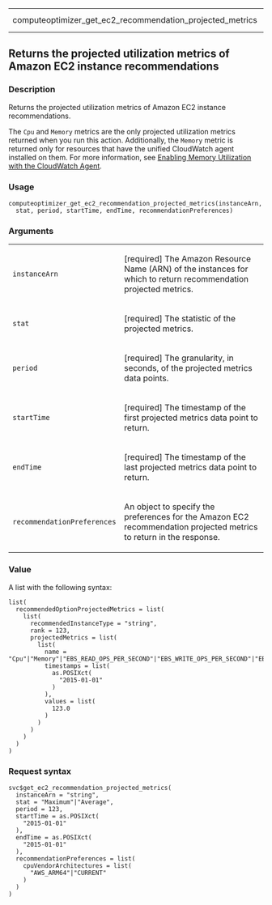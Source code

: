 <table style="width: 100%;">
<tbody>
<tr class="odd">
<td>computeoptimizer_get_ec2_recommendation_projected_metrics</td>
<td style="text-align: right;">R Documentation</td>
</tr>
</tbody>
</table>

## Returns the projected utilization metrics of Amazon EC2 instance recommendations

### Description

Returns the projected utilization metrics of Amazon EC2 instance
recommendations.

The `Cpu` and `Memory` metrics are the only projected utilization
metrics returned when you run this action. Additionally, the `Memory`
metric is returned only for resources that have the unified CloudWatch
agent installed on them. For more information, see [Enabling Memory
Utilization with the CloudWatch
Agent](https://docs.aws.amazon.com/compute-optimizer/latest/ug/metrics.html#cw-agent).

### Usage

    computeoptimizer_get_ec2_recommendation_projected_metrics(instanceArn,
      stat, period, startTime, endTime, recommendationPreferences)

### Arguments

<table>
<colgroup>
<col style="width: 35%" />
<col style="width: 65%" />
</colgroup>
<tbody>
<tr class="odd">
<td><code
id="computeoptimizer_get_ec2_recommendation_projected_metrics_:_instanceArn">instanceArn</code></td>
<td><p>[required] The Amazon Resource Name (ARN) of the instances for
which to return recommendation projected metrics.</p></td>
</tr>
<tr class="even">
<td><code
id="computeoptimizer_get_ec2_recommendation_projected_metrics_:_stat">stat</code></td>
<td><p>[required] The statistic of the projected metrics.</p></td>
</tr>
<tr class="odd">
<td><code
id="computeoptimizer_get_ec2_recommendation_projected_metrics_:_period">period</code></td>
<td><p>[required] The granularity, in seconds, of the projected metrics
data points.</p></td>
</tr>
<tr class="even">
<td><code
id="computeoptimizer_get_ec2_recommendation_projected_metrics_:_startTime">startTime</code></td>
<td><p>[required] The timestamp of the first projected metrics data
point to return.</p></td>
</tr>
<tr class="odd">
<td><code
id="computeoptimizer_get_ec2_recommendation_projected_metrics_:_endTime">endTime</code></td>
<td><p>[required] The timestamp of the last projected metrics data point
to return.</p></td>
</tr>
<tr class="even">
<td><code
id="computeoptimizer_get_ec2_recommendation_projected_metrics_:_recommendationPreferences">recommendationPreferences</code></td>
<td><p>An object to specify the preferences for the Amazon EC2
recommendation projected metrics to return in the response.</p></td>
</tr>
</tbody>
</table>

### Value

A list with the following syntax:

    list(
      recommendedOptionProjectedMetrics = list(
        list(
          recommendedInstanceType = "string",
          rank = 123,
          projectedMetrics = list(
            list(
              name = "Cpu"|"Memory"|"EBS_READ_OPS_PER_SECOND"|"EBS_WRITE_OPS_PER_SECOND"|"EBS_READ_BYTES_PER_SECOND"|"EBS_WRITE_BYTES_PER_SECOND"|"DISK_READ_OPS_PER_SECOND"|"DISK_WRITE_OPS_PER_SECOND"|"DISK_READ_BYTES_PER_SECOND"|"DISK_WRITE_BYTES_PER_SECOND"|"NETWORK_IN_BYTES_PER_SECOND"|"NETWORK_OUT_BYTES_PER_SECOND"|"NETWORK_PACKETS_IN_PER_SECOND"|"NETWORK_PACKETS_OUT_PER_SECOND",
              timestamps = list(
                as.POSIXct(
                  "2015-01-01"
                )
              ),
              values = list(
                123.0
              )
            )
          )
        )
      )
    )

### Request syntax

    svc$get_ec2_recommendation_projected_metrics(
      instanceArn = "string",
      stat = "Maximum"|"Average",
      period = 123,
      startTime = as.POSIXct(
        "2015-01-01"
      ),
      endTime = as.POSIXct(
        "2015-01-01"
      ),
      recommendationPreferences = list(
        cpuVendorArchitectures = list(
          "AWS_ARM64"|"CURRENT"
        )
      )
    )
